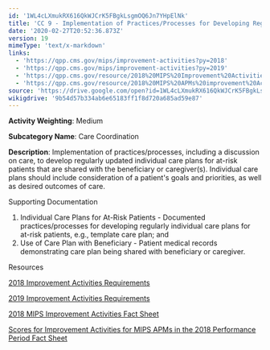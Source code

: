 ```yaml
---
id: '1WL4cLXmukRX616QkWJCrK5FBgkLsgmOQ6Jn7YHpElNk'
title: 'CC 9 - Implementation of Practices/Processes for Developing Regular Individual Care Plans'
date: '2020-02-27T20:52:36.873Z'
version: 19
mimeType: 'text/x-markdown'
links:
  - 'https://qpp.cms.gov/mips/improvement-activities?py=2018'
  - 'https://qpp.cms.gov/mips/improvement-activities?py=2019'
  - 'https://qpp.cms.gov/resource/2018%20MIPS%20Improvement%20Activities%20Fact%20Sheet'
  - 'https://qpp.cms.gov/resource/2018%20MIPS%20APMs%20improvement%20Activities%20scores%20fact%20sheet'
source: 'https://drive.google.com/open?id=1WL4cLXmukRX616QkWJCrK5FBgkLsgmOQ6Jn7YHpElNk'
wikigdrive: '9b54d57b334ab6e65183ff1f8d720a685ad59e87'
---
```

**Activity Weighting**: Medium

**Subcategory Name**: Care Coordination

**Description**: Implementation of practices/processes, including a discussion on care, to develop regularly updated individual care plans for at-risk patients that are shared with the beneficiary or caregiver(s). Individual care plans should include consideration of a patient's goals and priorities, as well as desired outcomes of care.

Supporting Documentation

1. Individual Care Plans for At-Risk Patients - Documented practices/processes for developing regularly individual care plans for at-risk patients, e.g., template care plan; and
2. Use of Care Plan with Beneficiary - Patient medical records demonstrating care plan being shared with beneficiary or caregiver.

Resources

[2018 Improvement Activities Requirements](https://qpp.cms.gov/mips/improvement-activities?py=2018)

[2019 Improvement Activities Requirements](https://qpp.cms.gov/mips/improvement-activities?py=2019)

[2018 MIPS Improvement Activities Fact Sheet](https://qpp.cms.gov/resource/2018%20MIPS%20Improvement%20Activities%20Fact%20Sheet)

[Scores for Improvement Activities for MIPS APMs in the 2018 Performance Period Fact Sheet](https://qpp.cms.gov/resource/2018%20MIPS%20APMs%20improvement%20Activities%20scores%20fact%20sheet)
